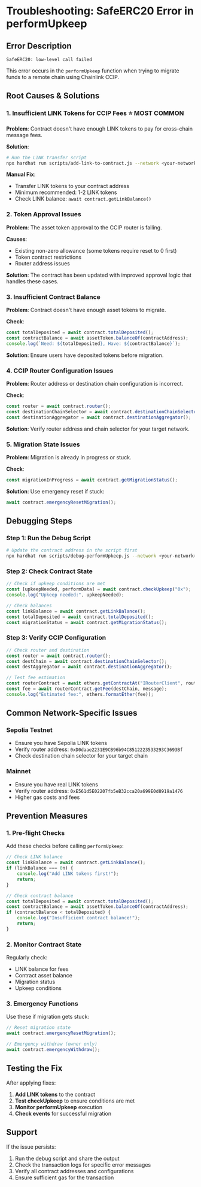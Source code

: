 # Troubleshooting: SafeERC20 Error in performUpkeep

## Error Description
```
SafeERC20: low-level call failed
```

This error occurs in the `performUpkeep` function when trying to migrate funds to a remote chain using Chainlink CCIP.

## Root Causes & Solutions

### 1. **Insufficient LINK Tokens for CCIP Fees** ⭐ MOST COMMON
**Problem**: Contract doesn't have enough LINK tokens to pay for cross-chain message fees.

**Solution**:
```bash
# Run the LINK transfer script
npx hardhat run scripts/add-link-to-contract.js --network <your-network>
```

**Manual Fix**:
- Transfer LINK tokens to your contract address
- Minimum recommended: 1-2 LINK tokens
- Check LINK balance: `await contract.getLinkBalance()`

### 2. **Token Approval Issues**
**Problem**: The asset token approval to the CCIP router is failing.

**Causes**:
- Existing non-zero allowance (some tokens require reset to 0 first)
- Token contract restrictions
- Router address issues

**Solution**: The contract has been updated with improved approval logic that handles these cases.

### 3. **Insufficient Contract Balance**
**Problem**: Contract doesn't have enough asset tokens to migrate.

**Check**:
```javascript
const totalDeposited = await contract.totalDeposited();
const contractBalance = await assetToken.balanceOf(contractAddress);
console.log(`Need: ${totalDeposited}, Have: ${contractBalance}`);
```

**Solution**: Ensure users have deposited tokens before migration.

### 4. **CCIP Router Configuration Issues**
**Problem**: Router address or destination chain configuration is incorrect.

**Check**:
```javascript
const router = await contract.router();
const destinationChainSelector = await contract.destinationChainSelector();
const destinationAggregator = await contract.destinationAggregator();
```

**Solution**: Verify router address and chain selector for your target network.

### 5. **Migration State Issues**
**Problem**: Migration is already in progress or stuck.

**Check**:
```javascript
const migrationInProgress = await contract.getMigrationStatus();
```

**Solution**: Use emergency reset if stuck:
```javascript
await contract.emergencyResetMigration();
```

## Debugging Steps

### Step 1: Run the Debug Script
```bash
# Update the contract address in the script first
npx hardhat run scripts/debug-performUpkeep.js --network <your-network>
```

### Step 2: Check Contract State
```javascript
// Check if upkeep conditions are met
const [upkeepNeeded, performData] = await contract.checkUpkeep("0x");
console.log("Upkeep needed:", upkeepNeeded);

// Check balances
const linkBalance = await contract.getLinkBalance();
const totalDeposited = await contract.totalDeposited();
const migrationStatus = await contract.getMigrationStatus();
```

### Step 3: Verify CCIP Configuration
```javascript
// Check router and destination
const router = await contract.router();
const destChain = await contract.destinationChainSelector();
const destAggregator = await contract.destinationAggregator();

// Test fee estimation
const routerContract = await ethers.getContractAt("IRouterClient", router);
const fee = await routerContract.getFee(destChain, message);
console.log("Estimated fee:", ethers.formatEther(fee));
```

## Common Network-Specific Issues

### Sepolia Testnet
- Ensure you have Sepolia LINK tokens
- Verify router address: `0xD0daae2231E9CB96b94C8512223533293C3693Bf`
- Check destination chain selector for your target chain

### Mainnet
- Ensure you have real LINK tokens
- Verify router address: `0xE561d5E02207fb5eB32cca20a699E0d8919a1476`
- Higher gas costs and fees

## Prevention Measures

### 1. Pre-flight Checks
Add these checks before calling `performUpkeep`:
```javascript
// Check LINK balance
const linkBalance = await contract.getLinkBalance();
if (linkBalance === 0n) {
    console.log("Add LINK tokens first!");
    return;
}

// Check contract balance
const totalDeposited = await contract.totalDeposited();
const contractBalance = await assetToken.balanceOf(contractAddress);
if (contractBalance < totalDeposited) {
    console.log("Insufficient contract balance!");
    return;
}
```

### 2. Monitor Contract State
Regularly check:
- LINK balance for fees
- Contract asset balance
- Migration status
- Upkeep conditions

### 3. Emergency Functions
Use these if migration gets stuck:
```javascript
// Reset migration state
await contract.emergencyResetMigration();

// Emergency withdraw (owner only)
await contract.emergencyWithdraw();
```

## Testing the Fix

After applying fixes:

1. **Add LINK tokens** to the contract
2. **Test checkUpkeep** to ensure conditions are met
3. **Monitor performUpkeep** execution
4. **Check events** for successful migration

## Support

If the issue persists:
1. Run the debug script and share the output
2. Check the transaction logs for specific error messages
3. Verify all contract addresses and configurations
4. Ensure sufficient gas for the transaction 